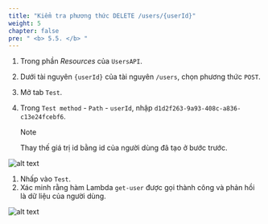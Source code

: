 ```yaml
---
title: "Kiểm tra phương thức DELETE /users/{userId}"
weight: 5
chapter: false
pre: " <b> 5.5. </b> "
---
```


1. Trong phần _Resources_ của `UsersAPI`.
1. Dưới tài nguyên `{userId}` của tài nguyên `/users`, chọn phương thức `POST`.

1. Mở tab `Test`.
1. Trong `Test method` - `Path` - `userId`, nhập `d1d2f263-9a93-408c-a836-c13e24fcebf6`.

   > [!NOTE]
   > Thay thế giá trị id bằng id của người dùng đã tạo ở bước trước.

![alt text](/images/workshop-2/API-Gateway--users-userId-DELETE-method--test.jpg)

1. Nhấp vào `Test`.
1. Xác minh rằng hàm Lambda `get-user` được gọi thành công và phản hồi là dữ liệu của người dùng.

![alt text](/images/workshop-2/API-Gateway--users-userId-DELETE-method--test-results.jpg)
